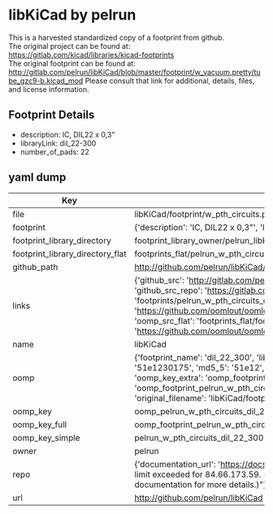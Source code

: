 # libKiCad by pelrun  
This is a harvested standardized copy of a footprint from github.  
The original project can be found at:  
https://gitlab.com/kicad/libraries/kicad-footprints  
The original footprint can be found at:
http://gitlab.com/pelrun/libKiCad/blob/master/footprint/w_vacuum.pretty/tube_gzc9-b.kicad_mod
Please consult that link for additional, details, files, and license information.  
## Footprint Details
* description: IC, DIL22 x 0,3"  
* libraryLink: dil_22-300  
* number_of_pads: 22  
## yaml dump  
| Key | Value |  
| --- | --- |  
| file | libKiCad/footprint/w_pth_circuits.pretty/dil_22-300.kicad_mod |  
| footprint | {'description': 'IC, DIL22 x 0,3"', 'libraryLink': 'dil_22-300', 'number_of_pads': 22} |  
| footprint_library_directory | footprint_library_owner/pelrun_libKiCad |  
| footprint_library_directory_flat | footprints_flat/pelrun_w_pth_circuits_dil_22_300/working |  
| github_path | http://github.com/pelrun/libKiCad/blob/master/footprint/w_pth_circuits.pretty/dil_22-300.kicad_mod |  
| links | {'github_src': 'http://gitlab.com/pelrun/libKiCad/blob/master/footprint/w_vacuum.pretty/tube_gzc9-b.kicad_mod', 'github_src_repo': 'https://gitlab.com/kicad/libraries/kicad-footprints', 'oomp_bot': 'footprints/pelrun_w_pth_circuits_dil_22_300/working', 'oomp_bot_github': 'https://github.com/oomlout/oomlout_oomp_footprint_bot/tree/main/footprints/pelrun_w_pth_circuits_dil_22_300/working', 'oomp_src_flat': 'footprints_flat/footprints_flat/pelrun_w_pth_circuits_dil_22_300/working', 'oomp_src_flat_github': 'https://github.com/oomlout/oomlout_oomp_footprint_src/tree/main/footprints_flat/pelrun_w_pth_circuits_dil_22_300/working'} |  
| name | libKiCad |  
| oomp | {'footprint_name': 'dil_22_300', 'library_name': 'w_pth_circuits', 'md5': '51e123017514578c1aa7e10c92a93517', 'md5_10': '51e1230175', 'md5_5': '51e12', 'md5_6': '51e123', 'oomp_key': 'oomp_pelrun_w_pth_circuits_dil_22_300', 'oomp_key_extra': 'oomp_footprint_pelrun_w_pth_circuits_dil_22_300', 'oomp_key_full': 'oomp_footprint_pelrun_w_pth_circuits_dil_22_300_51e123', 'oomp_key_simple': 'pelrun_w_pth_circuits_dil_22_300', 'original_filename': 'libKiCad/footprint/w_pth_circuits.pretty/dil_22-300.kicad_mod', 'owner_name': 'pelrun'} |  
| oomp_key | oomp_pelrun_w_pth_circuits_dil_22_300 |  
| oomp_key_full | oomp_footprint_pelrun_w_pth_circuits_dil_22_300 |  
| oomp_key_simple | pelrun_w_pth_circuits_dil_22_300 |  
| owner | pelrun |  
| repo | {'documentation_url': 'https://docs.github.com/rest/overview/resources-in-the-rest-api#rate-limiting', 'message': "API rate limit exceeded for 84.66.173.59. (But here's the good news: Authenticated requests get a higher rate limit. Check out the documentation for more details.)"} |  
| url | http://github.com/pelrun/libKiCad |  

